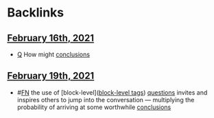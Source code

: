 
# Backlinks
## [February 16th, 2021](<February 16th, 2021.md>)
- [Q](<Q.md>) How might [conclusions](<conclusions.md>)

## [February 19th, 2021](<February 19th, 2021.md>)
- #[FN](<FN.md>) the use of [block-level]([block-level tags](<block-level tags.md>)) [questions](<questions.md>) invites and inspires others to jump into the conversation — multiplying the probability of arriving at some worthwhile [conclusions](<conclusions.md>)

